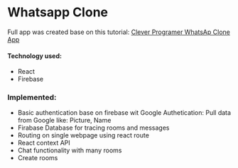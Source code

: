 # Whatsapp Clone

Full app was created base on this tutorial:
[Clever Programer WhatsAp Clone App](https://www.youtube.com/watch?v=pUxrDcITyjg)

#### Technology used:

- React
- Firebase

### Implemented:

- Basic authentication base on firebase wit Google Authetication: Pull data from Google like: Picture, Name
- Firabase Database for tracing rooms and messages
- Routing on single webpage using react route
- React context API
- Chat functionality with many rooms
- Create rooms

